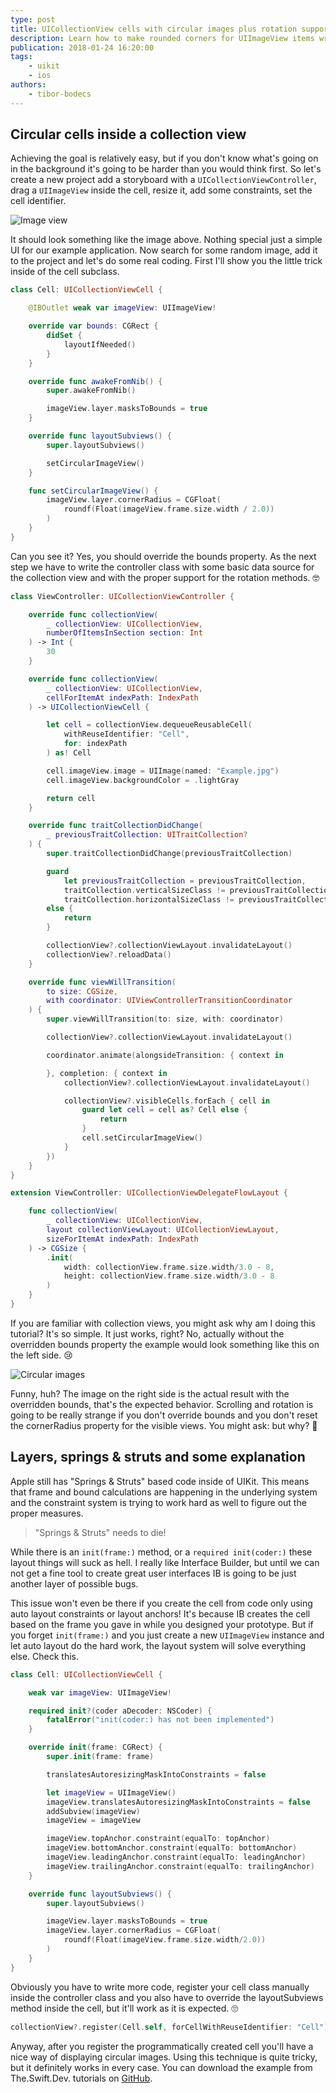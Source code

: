 ```yaml
---
type: post
title: UICollectionView cells with circular images plus rotation support
description: Learn how to make rounded corners for UIImageView items wrapped inside collection view cells, with rotation support.
publication: 2018-01-24 16:20:00
tags: 
    - uikit
    - ios
authors:
    - tibor-bodecs
---
```


## Circular cells inside a collection view

Achieving the goal is relatively easy, but if you don't know what's going on in the background it's going to be harder than you would think first. So let's create a new project add a storyboard with a `UICollectionViewController`, drag a `UIImageView` inside the cell, resize it, add some constraints, set the cell identifier.

![Image view](imageview.png)

It should look something like the image above. Nothing special just a simple UI for our example application. Now search for some random image, add it to the project and let's do some real coding. First I'll show you the little trick inside of the cell subclass.

```swift
class Cell: UICollectionViewCell {

    @IBOutlet weak var imageView: UIImageView!

    override var bounds: CGRect {
        didSet {
            layoutIfNeeded()
        }
    }

    override func awakeFromNib() {
        super.awakeFromNib()

        imageView.layer.masksToBounds = true
    }

    override func layoutSubviews() {
        super.layoutSubviews()

        setCircularImageView()
    }

    func setCircularImageView() {
        imageView.layer.cornerRadius = CGFloat(
            roundf(Float(imageView.frame.size.width / 2.0))
        )
    }
}
```

Can you see it? Yes, you should override the bounds property. As the next step we have to write the controller class with some basic data source for the collection view and with the proper support for the rotation methods. 🤓

```swift
class ViewController: UICollectionViewController {

    override func collectionView(
        _ collectionView: UICollectionView,
        numberOfItemsInSection section: Int
    ) -> Int {
        30
    }

    override func collectionView(
        _ collectionView: UICollectionView,
        cellForItemAt indexPath: IndexPath
    ) -> UICollectionViewCell {

        let cell = collectionView.dequeueReusableCell(
            withReuseIdentifier: "Cell", 
            for: indexPath
        ) as! Cell

        cell.imageView.image = UIImage(named: "Example.jpg")
        cell.imageView.backgroundColor = .lightGray

        return cell
    }

    override func traitCollectionDidChange(
        _ previousTraitCollection: UITraitCollection?
    ) {
        super.traitCollectionDidChange(previousTraitCollection)

        guard
            let previousTraitCollection = previousTraitCollection,
            traitCollection.verticalSizeClass != previousTraitCollection.verticalSizeClass ||
            traitCollection.horizontalSizeClass != previousTraitCollection.horizontalSizeClass
        else {
            return
        }

        collectionView?.collectionViewLayout.invalidateLayout()
        collectionView?.reloadData()
    }

    override func viewWillTransition(
        to size: CGSize, 
        with coordinator: UIViewControllerTransitionCoordinator
    ) {
        super.viewWillTransition(to: size, with: coordinator)

        collectionView?.collectionViewLayout.invalidateLayout()

        coordinator.animate(alongsideTransition: { context in

        }, completion: { context in
            collectionView?.collectionViewLayout.invalidateLayout()

            collectionView?.visibleCells.forEach { cell in
                guard let cell = cell as? Cell else {
                    return
                }
                cell.setCircularImageView()
            }
        })
    }
}

extension ViewController: UICollectionViewDelegateFlowLayout {

    func collectionView(
        _ collectionView: UICollectionView,
        layout collectionViewLayout: UICollectionViewLayout,
        sizeForItemAt indexPath: IndexPath
    ) -> CGSize {
        .init(
            width: collectionView.frame.size.width/3.0 - 8,
            height: collectionView.frame.size.width/3.0 - 8
        )
    }
}
```

If you are familiar with collection views, you might ask why am I doing this tutorial? It's so simple. It just works, right? No, actually without the overridden bounds property the example would look something like this on the left side. 😢

![Circular images](circles.jpg)

Funny, huh? The image on the right side is the actual result with the overridden bounds, that's the expected behavior. Scrolling and rotation is going to be really strange if you don't override bounds and you don't reset the cornerRadius property for the visible views. You might ask: but why? 🤔

## Layers, springs & struts and some explanation

Apple still has "Springs & Struts" based code inside of UIKit. This means that frame and bound calculations are happening in the underlying system and the constraint system is trying to work hard as well to figure out the proper measures.

> "Springs & Struts" needs to die!

While there is an `init(frame:)` method, or a `required init(coder:)` these layout things will suck as hell. I really like Interface Builder, but until we can not get a fine tool to create great user interfaces IB is going to be just another layer of possible bugs.

This issue won't even be there if you create the cell from code only using auto layout constraints or layout anchors! It's because IB creates the cell based on the frame you gave in while you designed your prototype. But if you forget `init(frame:)` and you just create a new `UIImageView` instance and let auto layout do the hard work, the layout system will solve everything else. Check this.

```swift
class Cell: UICollectionViewCell {

    weak var imageView: UIImageView!

    required init?(coder aDecoder: NSCoder) {
        fatalError("init(coder:) has not been implemented")
    }

    override init(frame: CGRect) {
        super.init(frame: frame)

        translatesAutoresizingMaskIntoConstraints = false

        let imageView = UIImageView()
        imageView.translatesAutoresizingMaskIntoConstraints = false
        addSubview(imageView)
        imageView = imageView

        imageView.topAnchor.constraint(equalTo: topAnchor)
        imageView.bottomAnchor.constraint(equalTo: bottomAnchor)
        imageView.leadingAnchor.constraint(equalTo: leadingAnchor)
        imageView.trailingAnchor.constraint(equalTo: trailingAnchor)
    }

    override func layoutSubviews() {
        super.layoutSubviews()

        imageView.layer.masksToBounds = true
        imageView.layer.cornerRadius = CGFloat(
            roundf(Float(imageView.frame.size.width/2.0))
        )
    }
}
```

Obviously you have to write more code, register your cell class manually inside the controller class and you also have to override the layoutSubviews method inside the cell, but it'll work as it is expected. 🙄

```swift
collectionView?.register(Cell.self, forCellWithReuseIdentifier: "Cell")
```

Anyway, after you register the programmatically created cell you'll have a nice way of displaying circular images. Using this technique is quite tricky, but it definitely works in every case. You can download the example from The.Swift.Dev. tutorials on [GitHub](https://github.com/theswiftdev/tutorials).
